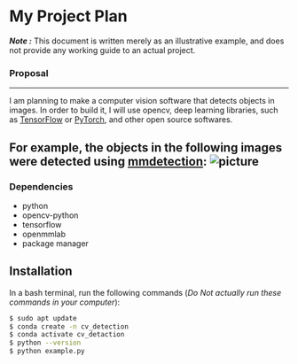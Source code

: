 # **My Project Plan**

***Note :*** This document is written merely as an illustrative example, and does not provide
any working guide to an actual project.

### **Proposal**
---
I am planning to make a computer vision software that detects objects in images.
In order to build it, I will use opencv, deep learning libraries, such as [TensorFlow](https://www.tensorflow.org/?hl=ko) or [PyTorch](https://pytorch.org/), and other open source softwares.

For example, the objects in the following images were detected using [mmdetection](https://github.com/open-mmlab/mmdetection):
![picture](https://user-images.githubusercontent.com/12907710/137271636-56ba1cd2-b110-4812-8221-b4c120320aa9.png)
---
### **Dependencies**
- python
- opencv-python
- tensorflow
- openmmlab
- package manager
## **Installation**
In a bash terminal, run the following commands (*Do Not actually run these commands in your computer*):
```sh
$ sudo apt update
$ conda create -n cv_detection
$ conda activate cv_detaction
$ python --version
$ python example.py
```
